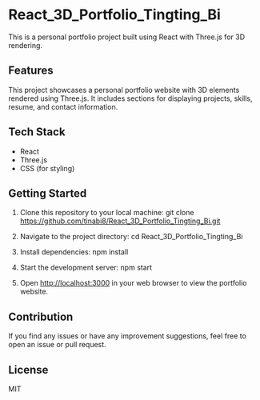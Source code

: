 # React_3D_Portfolio_Tingting_Bi

This is a personal portfolio project built using React with Three.js for 3D rendering.

## Features

This project showcases a personal portfolio website with 3D elements rendered using Three.js. It includes sections for displaying projects, skills, resume, and contact information.

## Tech Stack

- React
- Three.js
- CSS (for styling)

## Getting Started

1. Clone this repository to your local machine: git clone https://github.com/tinabi8/React_3D_Portfolio_Tingting_Bi.git

2. Navigate to the project directory: cd React_3D_Portfolio_Tingting_Bi

   
3. Install dependencies: npm install


4. Start the development server: npm start


5. Open [http://localhost:3000](http://localhost:3000) in your web browser to view the portfolio website.

## Contribution

If you find any issues or have any improvement suggestions, feel free to open an issue or pull request.

## License

MIT









